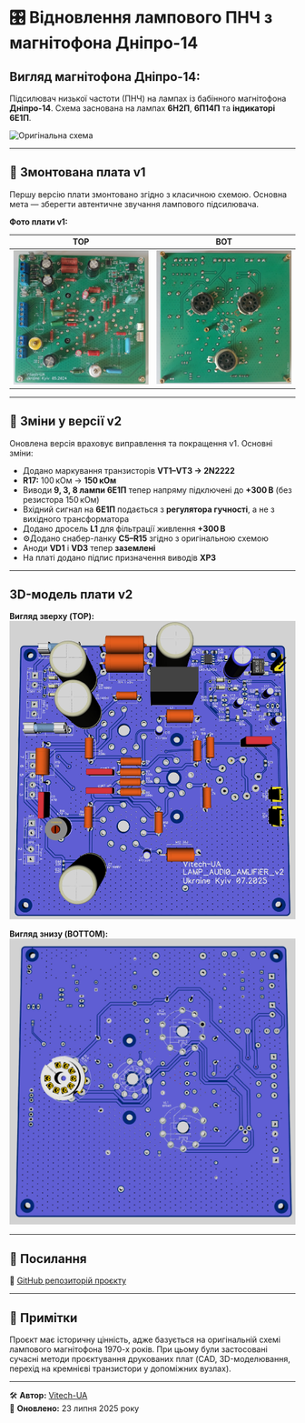 # 🎛️ Відновлення лампового ПНЧ з магнітофона **Дніпро-14**

## Вигляд магнітофона Дніпро-14:

Підсилювач низької частоти (ПНЧ) на лампах із бабінного магнітофона **Дніпро-14**. Схема заснована на лампах **6Н2П**, **6П14П** та **індикаторі 6Е1П**.

![Оригінальна схема](https://user-images.githubusercontent.com/74230330/139736709-bcd875d5-7312-496f-84a5-193846110b37.jpg)

---

## 🔧 Змонтована плата **v1**

Першу версію плати змонтовано згідно з класичною схемою. Основна мета — зберегти автентичне звучання лампового підсилювача.

**Фото плати v1:**

| ТОР | BOT |
|------------|-----------|
| ![V1 Front](https://github.com/Vitech-UA/Lamp_audio_amplifier_6P14P_6N2P/blob/master/MEDIA/20250723_142210.jpg) | ![V1 Rear](https://github.com/Vitech-UA/Lamp_audio_amplifier_6P14P_6N2P/blob/master/MEDIA/20250723_142150.jpg) |

---

## 🔁 Зміни у версії **v2**

Оновлена версія враховує виправлення та покращення v1. Основні зміни:

- Додано маркування транзисторів **VT1–VT3 → 2N2222**
- **R17:** 100 кОм → **150 кОм**
- Виводи **9, 3, 8 лампи 6Е1П** тепер напряму підключені до **+300 В** (без резистора 150 кОм)
- Вхідний сигнал на **6Е1П** подається з **регулятора гучності**, а не з вихідного трансформатора
- Додано дросель **L1** для фільтрації живлення **+300 В**
- ⚙Додано снабер-ланку **C5–R15** згідно з оригінальною схемою
- Аноди **VD1** і **VD3** тепер **заземлені**
- На платі додано підпис призначення виводів **XP3**

---

## 3D-модель плати **v2**

**Вигляд зверху (TOP):**  
![3D Top](https://github.com/Vitech-UA/Lamp_audio_amplifier_6P14P_6N2P/blob/master/MEDIA/2025-07-23_14-13-58.jpg)

**Вигляд знизу (BOTTOM):**  
![3D Bottom](https://github.com/Vitech-UA/Lamp_audio_amplifier_6P14P_6N2P/blob/master/MEDIA/2025-07-23_14-14-08.jpg)

---

## 📎 Посилання

🔗 [GitHub репозиторій проєкту](https://github.com/Vitech-UA/Lamp_audio_amplifier_6P14P_6N2P)

---

## 📢 Примітки

Проєкт має історичну цінність, адже базується на оригінальній схемі лампового магнітофона 1970-х років. При цьому були застосовані сучасні методи проєктування друкованих плат (CAD, 3D-моделювання, перехід на кремнієві транзистори у допоміжних вузлах).

---

🛠 **Автор:** [Vitech-UA](https://github.com/Vitech-UA)  
📅 **Оновлено:** 23 липня 2025 року
